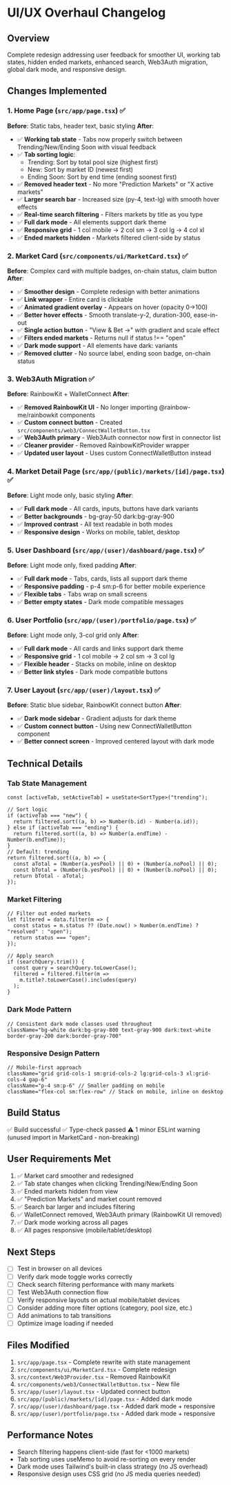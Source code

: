 # UI/UX Overhaul Changelog

## Overview
Complete redesign addressing user feedback for smoother UI, working tab states, hidden ended markets, enhanced search, Web3Auth migration, global dark mode, and responsive design.

## Changes Implemented

### 1. Home Page (`src/app/page.tsx`) ✅
**Before**: Static tabs, header text, basic styling
**After**: 
- ✅ **Working tab state** - Tabs now properly switch between Trending/New/Ending Soon with visual feedback
- ✅ **Tab sorting logic**:
  - Trending: Sort by total pool size (highest first)
  - New: Sort by market ID (newest first)
  - Ending Soon: Sort by end time (ending soonest first)
- ✅ **Removed header text** - No more "Prediction Markets" or "X active markets"
- ✅ **Larger search bar** - Increased size (py-4, text-lg) with smooth hover effects
- ✅ **Real-time search filtering** - Filters markets by title as you type
- ✅ **Full dark mode** - All elements support dark theme
- ✅ **Responsive grid** - 1 col mobile → 2 col sm → 3 col lg → 4 col xl
- ✅ **Ended markets hidden** - Markets filtered client-side by status

### 2. Market Card (`src/components/ui/MarketCard.tsx`) ✅
**Before**: Complex card with multiple badges, on-chain status, claim button
**After**:
- ✅ **Smoother design** - Complete redesign with better animations
- ✅ **Link wrapper** - Entire card is clickable
- ✅ **Animated gradient overlay** - Appears on hover (opacity 0→100)
- ✅ **Better hover effects** - Smooth translate-y-2, duration-300, ease-in-out
- ✅ **Single action button** - "View & Bet →" with gradient and scale effect
- ✅ **Filters ended markets** - Returns null if status !== "open"
- ✅ **Dark mode support** - All elements have dark: variants
- ✅ **Removed clutter** - No source label, ending soon badge, on-chain status

### 3. Web3Auth Migration ✅
**Before**: RainbowKit + WalletConnect
**After**:
- ✅ **Removed RainbowKit UI** - No longer importing @rainbow-me/rainbowkit components
- ✅ **Custom connect button** - Created `src/components/web3/ConnectWalletButton.tsx`
- ✅ **Web3Auth primary** - Web3Auth connector now first in connector list
- ✅ **Cleaner provider** - Removed RainbowKitProvider wrapper
- ✅ **Updated user layout** - Uses custom ConnectWalletButton instead

### 4. Market Detail Page (`src/app/(public)/markets/[id]/page.tsx`) ✅
**Before**: Light mode only, basic styling
**After**:
- ✅ **Full dark mode** - All cards, inputs, buttons have dark variants
- ✅ **Better backgrounds** - bg-gray-50 dark:bg-gray-900
- ✅ **Improved contrast** - All text readable in both modes
- ✅ **Responsive design** - Works on mobile, tablet, desktop

### 5. User Dashboard (`src/app/(user)/dashboard/page.tsx`) ✅
**Before**: Light mode only, fixed padding
**After**:
- ✅ **Full dark mode** - Tabs, cards, lists all support dark theme
- ✅ **Responsive padding** - p-4 sm:p-6 for better mobile experience
- ✅ **Flexible tabs** - Tabs wrap on small screens
- ✅ **Better empty states** - Dark mode compatible messages

### 6. User Portfolio (`src/app/(user)/portfolio/page.tsx`) ✅
**Before**: Light mode only, 3-col grid only
**After**:
- ✅ **Full dark mode** - All cards and links support dark theme
- ✅ **Responsive grid** - 1 col mobile → 2 col sm → 3 col lg
- ✅ **Flexible header** - Stacks on mobile, inline on desktop
- ✅ **Better link styles** - Dark mode compatible buttons

### 7. User Layout (`src/app/(user)/layout.tsx`) ✅
**Before**: Static blue sidebar, RainbowKit connect button
**After**:
- ✅ **Dark mode sidebar** - Gradient adjusts for dark theme
- ✅ **Custom connect button** - Using new ConnectWalletButton component
- ✅ **Better connect screen** - Improved centered layout with dark mode

## Technical Details

### Tab State Management
```tsx
const [activeTab, setActiveTab] = useState<SortType>("trending");

// Sort logic
if (activeTab === "new") {
  return filtered.sort((a, b) => Number(b.id) - Number(a.id));
} else if (activeTab === "ending") {
  return filtered.sort((a, b) => Number(a.endTime) - Number(b.endTime));
}
// Default: trending
return filtered.sort((a, b) => {
  const aTotal = (Number(a.yesPool) || 0) + (Number(a.noPool) || 0);
  const bTotal = (Number(b.yesPool) || 0) + (Number(b.noPool) || 0);
  return bTotal - aTotal;
});
```

### Market Filtering
```tsx
// Filter out ended markets
let filtered = data.filter(m => {
  const status = m.status ?? (Date.now() > Number(m.endTime) ? "resolved" : "open");
  return status === "open";
});

// Apply search
if (searchQuery.trim()) {
  const query = searchQuery.toLowerCase();
  filtered = filtered.filter(m => 
    m.title?.toLowerCase().includes(query)
  );
}
```

### Dark Mode Pattern
```tsx
// Consistent dark mode classes used throughout
className="bg-white dark:bg-gray-800 text-gray-900 dark:text-white border-gray-200 dark:border-gray-700"
```

### Responsive Design Pattern
```tsx
// Mobile-first approach
className="grid grid-cols-1 sm:grid-cols-2 lg:grid-cols-3 xl:grid-cols-4 gap-6"
className="p-4 sm:p-6" // Smaller padding on mobile
className="flex-col sm:flex-row" // Stack on mobile, inline on desktop
```

## Build Status
✅ Build successful
✅ Type-check passed
⚠️ 1 minor ESLint warning (unused import in MarketCard - non-breaking)

## User Requirements Met
1. ✅ Market card smoother and redesigned
2. ✅ Tab state changes when clicking Trending/New/Ending Soon
3. ✅ Ended markets hidden from view
4. ✅ "Prediction Markets" and market count removed
5. ✅ Search bar larger and includes filtering
6. ✅ WalletConnect removed, Web3Auth primary (RainbowKit UI removed)
7. ✅ Dark mode working across all pages
8. ✅ All pages responsive (mobile/tablet/desktop)

## Next Steps
- [ ] Test in browser on all devices
- [ ] Verify dark mode toggle works correctly
- [ ] Check search filtering performance with many markets
- [ ] Test Web3Auth connection flow
- [ ] Verify responsive layouts on actual mobile/tablet devices
- [ ] Consider adding more filter options (category, pool size, etc.)
- [ ] Add animations to tab transitions
- [ ] Optimize image loading if needed

## Files Modified
1. `src/app/page.tsx` - Complete rewrite with state management
2. `src/components/ui/MarketCard.tsx` - Complete redesign
3. `src/context/Web3Provider.tsx` - Removed RainbowKit
4. `src/components/web3/ConnectWalletButton.tsx` - New file
5. `src/app/(user)/layout.tsx` - Updated connect button
6. `src/app/(public)/markets/[id]/page.tsx` - Added dark mode
7. `src/app/(user)/dashboard/page.tsx` - Added dark mode + responsive
8. `src/app/(user)/portfolio/page.tsx` - Added dark mode + responsive

## Performance Notes
- Search filtering happens client-side (fast for <1000 markets)
- Tab sorting uses useMemo to avoid re-sorting on every render
- Dark mode uses Tailwind's built-in class strategy (no JS overhead)
- Responsive design uses CSS grid (no JS media queries needed)

